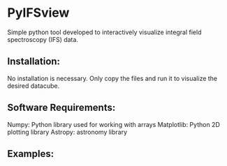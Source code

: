 # PyIFSview
Simple python tool developed to interactively visualize integral field spectroscopy (IFS) data.

## Installation:
No installation is necessary. Only copy the files  and run it to visualize the desired datacube.

## Software Requirements:

Numpy: Python library used for working with arrays
Matplotlib: Python 2D plotting library
Astropy: astronomy library

## Examples:

